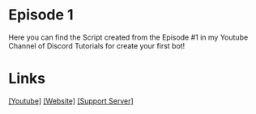 # Episode 1
Here you can find the Script created from the Episode #1 in my Youtube Channel of Discord Tutorials for create your first bot!

# Links

[[Youtube]][yt_link]
[[Website]][website_link]
[[Support Server]][support_link]

[yt_link]: https://www.youtube.com/channel/UCAnmGWoPxVvNnXbf_lsmtDw
[website_link]:  https://xxbob05xx.tk/
[support_link]: https://discord.gg/dcn7J2X
